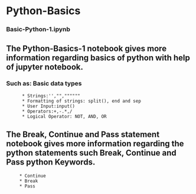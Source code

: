 # Python-Basics
### Basic-Python-1.ipynb
## The Python-Basics-1 notebook gives more information regarding basics of python with help of jupyter notebook.
### Such as: Basic data types
          * Strings:'',"",""""""
          * Formatting of strings: split(), end and sep
          * User Input:input()
          * Operators:+,-.*,/
          * Logical Operator: NOT, AND, OR
## The Break, Continue and Pass statement notebook gives more information regarding the python statements such Break, Continue and Pass python Keywords.
         * Continue
         * Break
         * Pass
         
         
         
        
